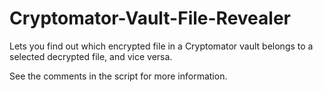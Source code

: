 # Cryptomator-Vault-File-Revealer
Lets you find out which encrypted file in a Cryptomator vault belongs to a selected decrypted file, and vice versa.

See the comments in the script for more information.
